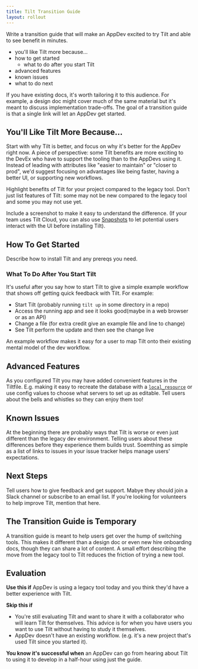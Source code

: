 ```yaml
---
title: Tilt Transition Guide
layout: rollout
---
```


Write a transition guide that will make an AppDev excited to try Tilt and able to see benefit in minutes.

* you'll like Tilt more because...
* how to get started
  * what to do after you start Tilt
* advanced features
* known issues
* what to do next

If you have existing docs, it's worth tailoring it to this audience. For example, a design doc might cover much of the same material but it's meant to discuss implementation trade-offs. The goal of a transition guide is that a single link will let an AppDev get started.


## You'll Like Tilt More Because...

Start with why Tilt is better, and focus on why it's better for the AppDev right now. A piece of perspective: some Tilt benefits are more exciting to the DevEx who have to support the tooling than to the AppDevs using it. Instead of leading with attributes like "easier to maintain" or "closer to prod", we'd suggest focusing on advantages like being faster, having a better UI, or supporting new workflows.

Highlight benefits of Tilt for your project compared to the legacy tool. Don't just list features of Tilt: some may not be new compared to the legacy tool and some you may not use yet.

Include a screenshot to make it easy to understand the difference. (If your team uses Tilt Cloud, you can also use [Snapshots](../snpashots) to let potential users interact with the UI before installing Tilt).

## How To Get Started

Describe how to install Tilt and any prereqs you need.

### What To Do After You Start Tilt
It's useful after you say how to start Tilt to give a simple example workflow that shows off getting quick feedback with Tilt. For example:
* Start Tilt (probably running `tilt up` in some directory in a repo)
* Access the running app and see it looks good(maybe in a web browser or as an API)
* Change a file (for extra credit give an example file and line to change)
* See Tilt perform the update and then see the change live

An example workflow makes it easy for a user to map Tilt onto their existing mental model of the dev workflow.

## Advanced Features

As you configured Tilt you may have added convenient features in the Tiltfile. E.g. making it easy to recreate the database with a [`local_resource`](../local_resource) or use config values to choose what servers to set up as editable. Tell users about the bells and whistles so they can enjoy them too!

## Known Issues

At the beginning there are probably ways that Tilt is worse or even just different than the legacy dev environment. Telling users about these differences before they experience them builds trust. Soemthing as simple as a list of links to issues in your issue tracker helps manage users' expectations.

## Next Steps

Tell users how to give feedback and get support. Mabye they should join a Slack channel or subscribe to an email list. If you're looking for volunteers to help improve Tilt, mention that here.

## The Transition Guide is Temporary

A transition guide is meant to help users get over the hump of switching tools. This makes it different than a design doc or even new hire onboarding docs, though they can share a lot of content. A small effort describing the move from the legacy tool to Tilt reduces the friction of trying a new tool.

## Evaluation

**Use this if** AppDev is using a legacy tool today and you think they'd have a better experience with Tilt.

**Skip this if**
* You're still evaluating Tilt and want to share it with a collaborator who will learn Tilt for themselves. This advice is for when you have users you want to use Tilt without having to study it themselves.
* AppDev doesn't have an existing workflow. (e.g. it's a new project that's used Tilt since you started it).

**You know it's successful when** an AppDev can go from hearing about Tilt to using it to develop in a half-hour using just the guide.

